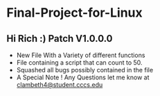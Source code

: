 # Final-Project-for-Linux
Hi Rich :)
Patch V1.0.0.0
---------------------------------------------------------
- New File With a Variety of different functions
- File containing a script that can count to 50.
- Squashed all bugs possibly contained in the file
- A Special Note !
Any Questions let me know at clambeth4@student.cccs.edu
